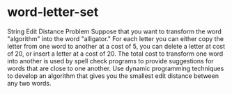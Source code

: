 # word-letter-set

String Edit Distance Problem
Suppose that you want to transform the word "algorithm" into the word "alligator." For each letter you can either copy the letter from one word to another at a cost of 5, you can delete a letter at cost of 20, or insert a letter at a cost of 20. The total cost to transform one word into another is used by spell check programs to provide suggestions for words that are close to one another. Use dynamic programming techniques to develop an algorithm that gives you the smallest edit distance between any two words.
